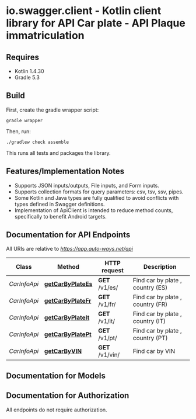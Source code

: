 # io.swagger.client - Kotlin client library for API Car plate - API Plaque immatriculation

## Requires

* Kotlin 1.4.30
* Gradle 5.3

## Build

First, create the gradle wrapper script:

```
gradle wrapper
```

Then, run:

```
./gradlew check assemble
```

This runs all tests and packages the library.

## Features/Implementation Notes

* Supports JSON inputs/outputs, File inputs, and Form inputs.
* Supports collection formats for query parameters: csv, tsv, ssv, pipes.
* Some Kotlin and Java types are fully qualified to avoid conflicts with types defined in Swagger definitions.
* Implementation of ApiClient is intended to reduce method counts, specifically to benefit Android targets.

<a name="documentation-for-api-endpoints"></a>
## Documentation for API Endpoints

All URIs are relative to *https://app.auto-ways.net/api*

Class | Method | HTTP request | Description
------------ | ------------- | ------------- | -------------
*CarInfoApi* | [**getCarByPlateEs**](docs/CarInfoApi.md#getcarbyplatees) | **GET** /v1/es/ | Find car by plate  , country  (ES)
*CarInfoApi* | [**getCarByPlateFr**](docs/CarInfoApi.md#getcarbyplatefr) | **GET** /v1/fr/ | Find car by plate , country  (FR)
*CarInfoApi* | [**getCarByPlateIt**](docs/CarInfoApi.md#getcarbyplateit) | **GET** /v1/it/ | Find car by plate  , country  (IT)
*CarInfoApi* | [**getCarByPlatePt**](docs/CarInfoApi.md#getcarbyplatept) | **GET** /v1/pt/ | Find car by plate  , country  (PT)
*CarInfoApi* | [**getCarByVIN**](docs/CarInfoApi.md#getcarbyvin) | **GET** /v1/vin/ | Find car by VIN

<a name="documentation-for-models"></a>
## Documentation for Models


<a name="documentation-for-authorization"></a>
## Documentation for Authorization

All endpoints do not require authorization.
